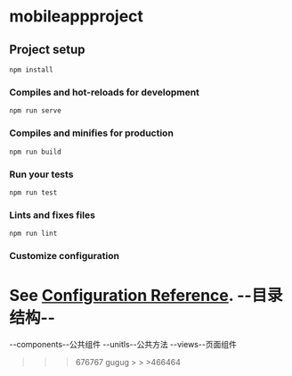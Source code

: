 # mobileappproject

## Project setup
```
npm install
```

### Compiles and hot-reloads for development
```
npm run serve
```

### Compiles and minifies for production
```
npm run build
```

### Run your tests
```
npm run test
```

### Lints and fixes files
```
npm run lint
```

### Customize configuration
See [Configuration Reference](https://cli.vuejs.org/config/).
--目录结构--
===========
--components--公共组件
--unitls--公共方法
--views--页面组件

> > >676767
  > > >gugug
    > > >466464
 

